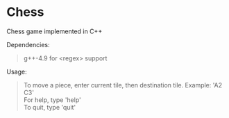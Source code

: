 # Chess
Chess game implemented in C++

Dependencies:
>g++-4.9 for &lt;regex&gt; support  

Usage:
>To move a piece, enter current tile, then destination tile. Example: 'A2 C3'  
>For help, type 'help'  
>To quit, type 'quit'
